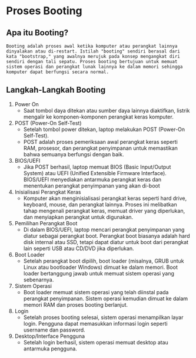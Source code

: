 # Proses Booting
## Apa itu Booting?
    Booting adalah proses awal ketika komputer atau perangkat lainnya dinyalakan atau di-restart. Istilah "booting" sendiri berasal dari kata "bootstrap," yang awalnya merujuk pada konsep mengangkat diri sendiri dengan tali sepatu. Proses booting bertujuan untuk memuat sistem operasi dan perangkat lunak lainnya ke dalam memori sehingga komputer dapat berfungsi secara normal.

## Langkah-Langkah Booting
1) Power On
    - Saat tombol daya ditekan atau sumber daya lainnya diaktifkan, listrik mengalir ke komponen-komponen perangkat keras komputer.
2) POST (Power-On Self-Test)
    - Setelah tombol power ditekan, laptop melakukan POST (Power-On Self-Test).
    - POST adalah proses pemeriksaan awal perangkat keras seperti RAM, prosesor, dan perangkat penyimpanan untuk memastikan bahwa semuanya berfungsi dengan baik.
3) BIOS/UEFI
    - Jika POST berhasil, laptop memuat BIOS (Basic Input/Output System) atau UEFI (Unified Extensible Firmware Interface).
    BIOS/UEFI menyediakan antarmuka perangkat keras dan menentukan perangkat penyimpanan yang akan di-boot
4) Inisialisasi Perangkat Keras
   - Komputer akan menginisialisasi perangkat keras seperti hard drive, keyboard, mouse, dan perangkat lainnya. Proses ini melibatkan tahap mengenali perangkat keras, memuat driver yang diperlukan, dan menyiapkan perangkat untuk digunakan.
5) Pemilihan Perangkat Boot
    - Di dalam BIOS/UEFI, laptop mencari perangkat penyimpanan yang diatur sebagai perangkat boot. Perangkat boot biasanya adalah hard disk internal atau SSD, tetapi dapat diatur untuk boot dari perangkat lain seperti USB atau CD/DVD jika diperlukan.
6) Boot Loader
    - Setelah perangkat boot dipilih, boot loader (misalnya, GRUB untuk Linux atau bootloader Windows) dimuat ke dalam memori. Boot loader bertanggung jawab untuk memuat sistem operasi yang sebenarnya.
7) Sistem Operasi
    - Boot loader memuat sistem operasi yang telah diinstal pada perangkat penyimpanan.
    Sistem operasi kemudian dimuat ke dalam memori RAM dan proses booting berlanjut.
8) Login
   - Setelah proses booting selesai, sistem operasi menampilkan layar login. Pengguna dapat memasukkan informasi login seperti username dan password.
9) Desktop/Interface Pengguna
    - Setelah login berhasil, sistem operasi memuat desktop atau antarmuka pengguna.